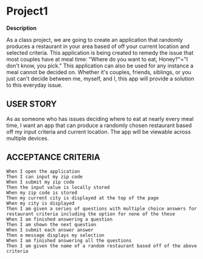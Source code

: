 # Project1

**Description**

As a class project, we are going to create an application that randomly produces a restaurant in your area based of off your current location and selected criteria. This application is being created to remedy the issue that most couples have at meal time: "Where do you want to eat, Honey?"="I don't know, you pick." This application can also be used for any instance a meal cannot be decided on. Whether it's couples, friends, siblings, or you just can't decide between me, myself, and I, this app will provide a solution to this everyday issue.


## USER STORY

As as someone who has issues deciding where to eat at nearly every meal time, I want an app that can produce a randomly chosen restaurant based off my input criteria and current location. The app will be viewable across multiple devices.


## ACCEPTANCE CRITERIA

```
When I open the application
Then I can input my zip code
When I submit my zip code
Then the input value is locally stored 
When my zip code is stored
Then my current city is displayed at the top of the page
When my city is displayed
Then I am given a series of questions with multiple choice answers for restaurant criteria including the option for none of the these
When I am finished answering a question
Then I am shown the next question
When I submit each answer answer
Then a message displays my selection
When I am finished answering all the questions
Then I am given the name of a random restaurant based off of the above criteria
```